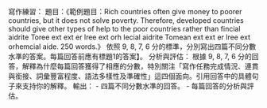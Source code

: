 寫作練習： 題目：《範例題目：Rich countries often give money to poorer countries, but it does not solve poverty. Therefore, developed countries should give other types of help to the poor countries rather than fincial aidrite Toree ext ext er lree ext orh lecial aidrite Tomean ext ext er lree ext orhemcial aide. 250 words.》 依照 9, 8, 7, 6 分的標準，分別寫出四篇不同分數水準的答案。每篇回答前應有標題1的答案】。 分析與評估： 根據 9, 8, 7, 6 分的回答，解釋為什麼每篇回答獲得了相應的分數，特別關注「寫作任務完成情況、連貫與銜接、詞彙豐富程度、語法多樣性及準確性」這四個面向。引用回答中的具體句子來支持你的解釋。 輸出： - 四篇不同分數水準的回答。 - 每篇回答的分析與評估。
